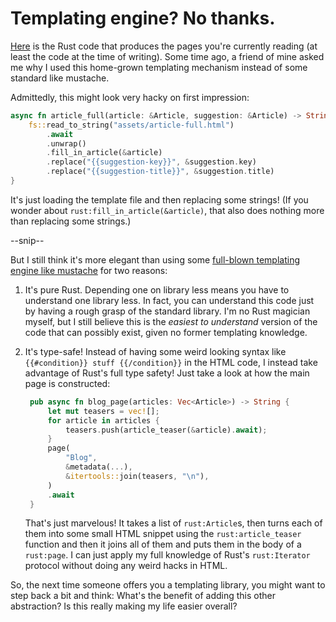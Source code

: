 # Templating engine? No thanks.

[Here](https://github.com/MarcelGarus/server/blob/f0688236abbe9f25ff296a6197130a19e3c6d562/src/templates.rs) is the Rust code that produces the pages you're currently reading (at least the code at the time of writing).
Some time ago, a friend of mine asked me why I used this home-grown templating mechanism instead of some standard like mustache.

Admittedly, this might look very hacky on first impression:

```rust
async fn article_full(article: &Article, suggestion: &Article) -> String {
    fs::read_to_string("assets/article-full.html")
        .await
        .unwrap()
        .fill_in_article(&article)
        .replace("{{suggestion-key}}", &suggestion.key)
        .replace("{{suggestion-title}}", &suggestion.title)
}
```

It's just loading the template file and then replacing some strings!
(If you wonder about `rust:fill_in_article(&article)`, that also does nothing more than replacing some strings.)

--snip--

But I still think it's more elegant than using some [full-blown templating engine like mustache](https://mustache.github.io/mustache.5.html) for two reasons:

1. It's pure Rust. Depending one on library less means you have to understand one library less.
   In fact, you can understand this code just by having a rough grasp of the standard library.
   I'm no Rust magician myself, but I still believe this is the *easiest to understand* version of the code that can possibly exist, given no former templating knowledge.
2. It's type-safe! Instead of having some weird looking syntax like `{{#condition}} stuff {{/condition}}` in the HTML code, I instead take advantage of Rust's full type safety!
   Just take a look at how the main page is constructed:

   ```rust
    pub async fn blog_page(articles: Vec<Article>) -> String {
        let mut teasers = vec![];
        for article in articles {
            teasers.push(article_teaser(&article).await);
        }
        page(
            "Blog",
            &metadata(...),
            &itertools::join(teasers, "\n"),
        )
        .await
    }
   ```

   That's just marvelous! It takes a list of `rust:Article`s, then turns each of them into some small HTML snippet using the `rust:article_teaser` function and then it joins all of them and puts them in the body of a `rust:page`.
   I can just apply my full knowledge of Rust's `rust:Iterator` protocol without doing any weird hacks in HTML.

So, the next time someone offers you a templating library, you might want to step back a bit and think:
What's the benefit of adding this other abstraction?
Is this really making my life easier overall?
